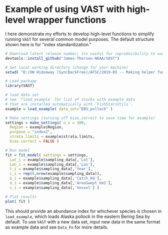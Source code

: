 # Example of using VAST with high-level wrapper functions

I here demonstrate my efforts to develop high-level functions to simplify running `VAST` for several common model purposes.  The default structure shown here is for "index standardization."

```R
# Download latest release number; its useful for reproducibility to use a specific release number
devtools::install_github("James-Thorson-NOAA/VAST")

# Set local working directory (change for your machine)
setwd( "D:/UW Hideaway (SyncBackFree)/AFSC/2019-03 -- Making helper functions for VAST" )

# Load package
library(VAST)

# load data set
# see `?load_example` for list of stocks with example data 
# that are installed automatically with `FishStatsUtils`. 
example = load_example( data_set="EBS_pollock" )

# Make settings (turning off bias.correct to save time for example)
settings = make_settings( n_x = 100, 
  Region = example$Region, 
  purpose = "index2", 
  strata.limits = example$strata.limits, 
  bias.correct = FALSE )

# Run model
fit = fit_model( settings = settings, 
  Lat_i = example$sampling_data[,'Lat'], 
  Lon_i = example$sampling_data[,'Lon'], 
  t_i = example$sampling_data[,'Year'], 
  c_i = rep(0,nrow(example$sampling_data)), 
  b_i = example$sampling_data[,'Catch_KG'], 
  a_i = example$sampling_data[,'AreaSwept_km2'], 
  v_i = example$sampling_data[,'Vessel'] )

# Plot results
plot( fit )
```

This should provide an abundance index for whichever species is chosen in `load_example`, which loads Alaska pollock in the eastern Bering Sea by default. To use `VAST` with a new data set, input new data in the same format as example data and see `Data_Fn` for more details.